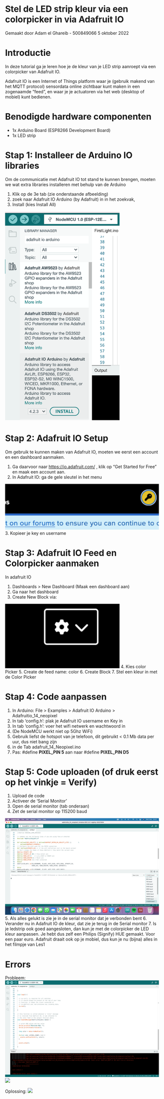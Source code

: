 # Stel de LED strip kleur via een colorpicker in via Adafruit IO

Gemaakt door Adam el Ghareib - 500849066
5 oktober 2022

# Introductie

In deze tutorial ga je leren hoe je de kleur van je LED strip aanroept via een colorpicker van Adafruit IO.

Adafruit IO is een Internet of Things platform waar je (gebruik makend van het MQTT protocol) sensordata online zichtbaar kunt maken in een zogenaamde “feed”, en waar je je actuatoren via het web (desktop of mobiel) kunt bedienen. 

# Benodigde hardware componenten

- 1x Arduino Board (ESP8266 Development Board)
- 1x LED strip

# Stap 1: Installeer de Arduino IO libraries

Om de communicatie met Adafruit IO tot stand te kunnen brengen, moeten we wat extra libraries installeren met behulp van de Arduino 

1. Klik op de 3e tab (zie onderstaande afbeelding) 
2. zoek naar  Adafruit IO Arduino (by Adafruit) in in het zoekvak,
3. Install (kies Install All)
<img src="/images/InstallLibrary.png" width="375px">

# Stap 2: Adafruit IO Setup

Om gebruik te kunnen maken van Adafruit IO, moeten we eerst een account en een dashboard aanmaken. 

1. Ga daarvoor naar https://io.adafruit.com/ , klik op “Get Started for Free” en maak een account aan.  
2. In Adafruit IO: ga de gele sleutel in het menu
<img src="/images/ActivateKey.png">
3. Kopieer je key en username

# Stap 3: Adafruit IO Feed en Colorpicker aanmaken

In adafruit IO

1. Dashboards > New Dashboard (Maak een dashboard aan)
2. Ga naar het dashboard
3. Create New Block  via:
<img src="/images/Settings.png" width="375px" alt="settings">
4. Kies color Picker
5. Create de feed name: color
6. Create Block
7. Stel een kleur in met de Color Picker

# Stap 4: Code aanpassen

1. In Arduino: File > Examples > Adafruit IO Arduino > Adafruitio_14_neopixel
2. In tab ‘config.h’: plak je Adafruit IO username en Key in
3. In tab ‘config.h’: voer het wifi netwerk en wachtwoord in 
4. (De NodeMCU werkt niet op 5Ghz WiFi)
5. Gebruik liefst de hotspot van je telefoon, dit gebruikt < 0.1 Mb data per uur, dus niet bang zijn
6. in de Tab adafruit_14_Neopixel.ino
7. Pas: #define **PIXEL_PIN 5** aan naar #define **PIXEL_PIN D5**

# Stap 5: Code uploaden (of druk eerst op het vinkje =  Verify)

1. Upload de code
2. Activeer de ‘Serial Monitor’ 
3. Open de serial monitor (tab onderaan)
4. Zet de serial monitor op 115200 baud
<img src="/images/Baud.png">
5. Als alles gelukt is zie je in de serial monitor dat je verbonden bent 
6. Verander nu in Adafruit IO de kleur, dat zie je terug in de Serial monitor
7. Is je ledstrip ook goed aangesloten, dan kun je met de colorpicker de LED kleur aanpassen. Je hebt dus zelf een Philips (Signify) HUE gemaakt. Voor een paar euro. Adafruit draait ook op je mobiel, dus kun je nu (bijna) alles in het filmpje van Les1 

# Errors 

Probleem:
<img src="/images/Error1.png">
<img src="/images/Error2.png">

Oplossing:
<img src="/kjhuimages/Error3.png">
